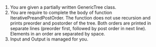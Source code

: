 1. You are given a partially written GenericTree class.
2. You are require to complete the body of function IterativePreandPostOrder. The function does not use recursion and prints preorder and postorder of the tree. Both orders are printed in separate lines (preorder first, followed by post order in next line). Elements in an order are separated by space.
3. Input and Output is managed for you.


